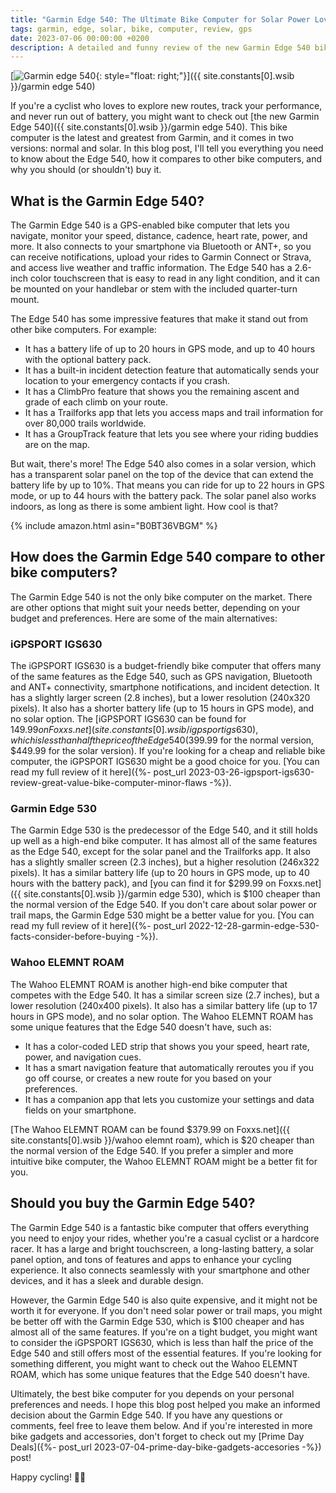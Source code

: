 ```yaml
---
title: "Garmin Edge 540: The Ultimate Bike Computer for Solar Power Lovers"
tags: garmin, edge, solar, bike, computer, review, gps
date: 2023-07-06 00:00:00 +0200
description: A detailed and funny review of the new Garmin Edge 540 bike computer, comparing the normal and solar versions, and how they stack up against other alternatives.
---
```


[![Garmin edge 540](https://i.imgur.com/aSMZ6cxm.jpg){: style="float: right;"}]({{ site.constants[0].wsib }}/garmin edge 540)

If you're a cyclist who loves to explore new routes, track your performance, and never run out of battery, you might want to check out [the new Garmin Edge 540]({{ site.constants[0].wsib }}/garmin edge 540). This bike computer is the latest and greatest from Garmin, and it comes in two versions: normal and solar. In this blog post, I'll tell you everything you need to know about the Edge 540, how it compares to other bike computers, and why you should (or shouldn't) buy it.

## What is the Garmin Edge 540?

The Garmin Edge 540 is a GPS-enabled bike computer that lets you navigate, monitor your speed, distance, cadence, heart rate, power, and more. It also connects to your smartphone via Bluetooth or ANT+, so you can receive notifications, upload your rides to Garmin Connect or Strava, and access live weather and traffic information. The Edge 540 has a 2.6-inch color touchscreen that is easy to read in any light condition, and it can be mounted on your handlebar or stem with the included quarter-turn mount.

The Edge 540 has some impressive features that make it stand out from other bike computers. For example:

- It has a battery life of up to 20 hours in GPS mode, and up to 40 hours with the optional battery pack.
- It has a built-in incident detection feature that automatically sends your location to your emergency contacts if you crash.
- It has a ClimbPro feature that shows you the remaining ascent and grade of each climb on your route.
- It has a Trailforks app that lets you access maps and trail information for over 80,000 trails worldwide.
- It has a GroupTrack feature that lets you see where your riding buddies are on the map.

But wait, there's more! The Edge 540 also comes in a solar version, which has a transparent solar panel on the top of the device that can extend the battery life by up to 10%. That means you can ride for up to 22 hours in GPS mode, or up to 44 hours with the battery pack. The solar panel also works indoors, as long as there is some ambient light. How cool is that?

{% include amazon.html asin="B0BT36VBGM" %}

## How does the Garmin Edge 540 compare to other bike computers?

The Garmin Edge 540 is not the only bike computer on the market. There are other options that might suit your needs better, depending on your budget and preferences. Here are some of the main alternatives:

### iGPSPORT IGS630

The iGPSPORT IGS630 is a budget-friendly bike computer that offers many of the same features as the Edge 540, such as GPS navigation, Bluetooth and ANT+ connectivity, smartphone notifications, and incident detection. It has a slightly larger screen (2.8 inches), but a lower resolution (240x320 pixels). It also has a shorter battery life (up to 15 hours in GPS mode), and no solar option. The [iGPSPORT IGS630 can be found for $149.99 on Foxxs.net]({{ site.constants[0].wsib }}/igpsport igs630), which is less than half the price of the Edge 540 ($399.99 for the normal version, $449.99 for the solar version). If you're looking for a cheap and reliable bike computer, the iGPSPORT IGS630 might be a good choice for you. [You can read my full review of it here]({%- post_url 2023-03-26-igpsport-igs630-review-great-value-bike-computer-minor-flaws -%}).

### Garmin Edge 530

The Garmin Edge 530 is the predecessor of the Edge 540, and it still holds up well as a high-end bike computer. It has almost all of the same features as the Edge 540, except for the solar panel and the Trailforks app. It also has a slightly smaller screen (2.3 inches), but a higher resolution (246x322 pixels). It has a similar battery life (up to 20 hours in GPS mode, up to 40 hours with the battery pack), and [you can find it for $299.99 on Foxxs.net]({{ site.constants[0].wsib }}/garmin edge 530), which is $100 cheaper than the normal version of the Edge 540. If you don't care about solar power or trail maps, the Garmin Edge 530 might be a better value for you. [You can read my full review of it here]({%- post_url 2022-12-28-garmin-edge-530-facts-consider-before-buying -%}).

### Wahoo ELEMNT ROAM

The Wahoo ELEMNT ROAM is another high-end bike computer that competes with the Edge 540. It has a similar screen size (2.7 inches), but a lower resolution (240x400 pixels). It also has a similar battery life (up to 17 hours in GPS mode), and no solar option. The Wahoo ELEMNT ROAM has some unique features that the Edge 540 doesn't have, such as:

- It has a color-coded LED strip that shows you your speed, heart rate, power, and navigation cues.
- It has a smart navigation feature that automatically reroutes you if you go off course, or creates a new route for you based on your preferences.
- It has a companion app that lets you customize your settings and data fields on your smartphone.

[The Wahoo ELEMNT ROAM can be found $379.99 on Foxxs.net]({{ site.constants[0].wsib }}/wahoo elemnt roam), which is $20 cheaper than the normal version of the Edge 540. If you prefer a simpler and more intuitive bike computer, the Wahoo ELEMNT ROAM might be a better fit for you.

## Should you buy the Garmin Edge 540?

The Garmin Edge 540 is a fantastic bike computer that offers everything you need to enjoy your rides, whether you're a casual cyclist or a hardcore racer. It has a large and bright touchscreen, a long-lasting battery, a solar panel option, and tons of features and apps to enhance your cycling experience. It also connects seamlessly with your smartphone and other devices, and it has a sleek and durable design.

However, the Garmin Edge 540 is also quite expensive, and it might not be worth it for everyone. If you don't need solar power or trail maps, you might be better off with the Garmin Edge 530, which is $100 cheaper and has almost all of the same features. If you're on a tight budget, you might want to consider the iGPSPORT IGS630, which is less than half the price of the Edge 540 and still offers most of the essential features. If you're looking for something different, you might want to check out the Wahoo ELEMNT ROAM, which has some unique features that the Edge 540 doesn't have.

Ultimately, the best bike computer for you depends on your personal preferences and needs. I hope this blog post helped you make an informed decision about the Garmin Edge 540. If you have any questions or comments, feel free to leave them below. And if you're interested in more bike gadgets and accessories, don't forget to check out my [Prime Day Deals]({%- post_url 2023-07-04-prime-day-bike-gadgets-accesories -%}) post!

Happy cycling! 🚴‍♂️